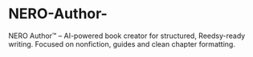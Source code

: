 # NERO-Author-
NERO Author™ – AI-powered book creator for structured, Reedsy-ready writing. Focused on nonfiction, guides and clean chapter formatting.
